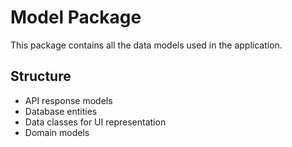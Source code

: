 # Model Package

This package contains all the data models used in the application.

## Structure

- API response models
- Database entities
- Data classes for UI representation
- Domain models
